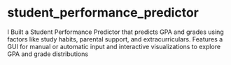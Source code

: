 # student_performance_predictor
I Built a Student Performance Predictor that predicts GPA and grades using factors like study habits, parental support, and extracurriculars. Features a GUI for manual or automatic input and interactive visualizations to explore GPA and grade distributions
